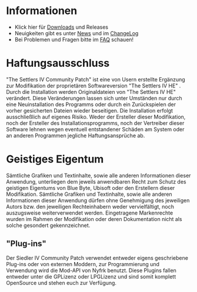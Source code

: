 ﻿# Informationen
* Klick hier für [Downloads] und Releases
* Neuigkeiten gibt es unter [News] und im [ChangeLog]
* Bei Problemen und Fragen bitte im [FAQ] schauen!

# Haftungsausschluss
"The Settlers IV Community Patch" ist eine von Usern erstellte Ergänzung zur Modifikation der proprietären Softwareversion "The Settlers IV HE" . Durch die Installation werden Originaldateien von "The Settlers IV HE" verändert. Diese Veränderungen lassen sich unter Umständen nur durch eine Neuinstallation des Programms oder durch ein Zurückspielen der vorher gesicherten Dateien wieder beseitigen. Die Installation erfolgt ausschließlich auf eigenes Risiko. Weder der Ersteller dieser Modifikation, noch der Ersteller des Installationsprogramms, noch der Vertreiber dieser Software lehnen wegen eventuell entstandener Schäden am System oder an anderen Programmen jegliche Haftungsansprüche ab.


# Geistiges Eigentum
Sämtliche Grafiken und Textinhalte, sowie alle anderen Informationen dieser Anwendung, unterliegen dem jeweils anwendbaren Recht zum Schutz des geistigen Eigentums von Blue Byte, Ubisoft oder den Erstellern dieser Modifikation. Sämtliche Grafiken und Textinhalte, sowie alle anderen Informationen dieser Anwendung dürfen ohne Genehmigung des jeweiligen Autors bzw. den jeweiligen Rechteinhabern weder vervielfältigt, noch auszugsweise weiterverwendet werden. Eingetragene Markenrechte wurden im Rahmen der Modifikation oder deren Dokumentation nicht als solche gesondert gekennzeichnet.


## "Plug-ins"
Der Siedler IV Community Patch verwendet entweder eigens geschriebene Plug-ins oder von externen Moddern, zur Programmierung und Verwendung wird die Mod-API von Nyfrk benutzt. 
Diese Plugins fallen entweder unter die GPLizenz oder LPGLizenz und sind somit komplett OpenSource und stehen euch zur Verfügung. 


[News]: https://github.com/LitzeYT/Settlers4Patch/blob/master/News.md
[FAQ]: https://github.com/LitzeYT/Settlers4Patch/blob/master/FAQ.md
[ChangeLog]: https://github.com/LitzeYT/Settlers4Patch/blob/master/ChangeLog.md
[Downloads]: https://github.com/LitzeYT/Settlers4Patch/releases